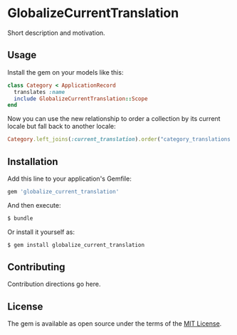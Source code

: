 # GlobalizeCurrentTranslation
Short description and motivation.

## Usage

Install the gem on your models like this:
```ruby
class Category < ApplicationRecord
  translates :name
  include GlobalizeCurrentTranslation::Scope
end
```

Now you can use the new relationship to order a collection by its current locale but fall back to another locale:
```ruby
Category.left_joins(:current_translation).order("category_translations.name")
```

## Installation
Add this line to your application's Gemfile:

```ruby
gem 'globalize_current_translation'
```

And then execute:
```bash
$ bundle
```

Or install it yourself as:
```bash
$ gem install globalize_current_translation
```

## Contributing
Contribution directions go here.

## License
The gem is available as open source under the terms of the [MIT License](https://opensource.org/licenses/MIT).
